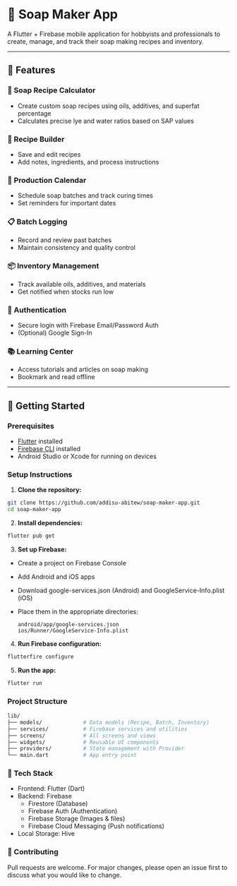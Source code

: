 # 🧼 Soap Maker App

A Flutter + Firebase mobile application for hobbyists and professionals to create, manage, and track their soap making recipes and inventory.

---

## 📲 Features

### 🧪 Soap Recipe Calculator
- Create custom soap recipes using oils, additives, and superfat percentage
- Calculates precise lye and water ratios based on SAP values

### 📖 Recipe Builder
- Save and edit recipes
- Add notes, ingredients, and process instructions

### 📆 Production Calendar
- Schedule soap batches and track curing times
- Set reminders for important dates

### 📋 Batch Logging
- Record and review past batches
- Maintain consistency and quality control

### 📦 Inventory Management
- Track available oils, additives, and materials
- Get notified when stocks run low

### 🔐 Authentication
- Secure login with Firebase Email/Password Auth
- (Optional) Google Sign-In

### 📚 Learning Center
- Access tutorials and articles on soap making
- Bookmark and read offline

---

## 🚀 Getting Started

### Prerequisites
- [Flutter](https://flutter.dev/docs/get-started/install) installed
- [Firebase CLI](https://firebase.google.com/docs/cli) installed
- Android Studio or Xcode for running on devices

### Setup Instructions

1. **Clone the repository:**

```bash
git clone https://github.com/addisu-abitew/soap-maker-app.git
cd soap-maker-app
```

2. **Install dependencies:**

```bash
flutter pub get
```

3. **Set up Firebase:**
  - Create a project on Firebase Console
  - Add Android and iOS apps
  - Download google-services.json (Android) and GoogleService-Info.plist (iOS)
  - Place them in the appropriate directories:

        android/app/google-services.json
        ios/Runner/GoogleService-Info.plist

4. **Run Firebase configuration:**

```bash
flutterfire configure
```

5. **Run the app:**

```bash
flutter run
```

### Project Structure
```bash
lib/
├── models/             # Data models (Recipe, Batch, Inventory)
├── services/           # Firebase services and utilities
├── screens/            # All screens and views
├── widgets/            # Reusable UI components
├── providers/          # State management with Provider
└── main.dart           # App entry point
```


### 🧪 Tech Stack
  - Frontend: Flutter (Dart)
  - Backend: Firebase
    - Firestore (Database)
    - Firebase Auth (Authentication)
    - Firebase Storage (Images & files)
    - Firebase Cloud Messaging (Push notifications)
  - Local Storage: Hive

### 🙌 Contributing
Pull requests are welcome. For major changes, please open an issue first to discuss what you would like to change.